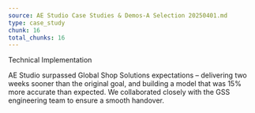 ```yaml
---
source: AE Studio Case Studies & Demos-A Selection 20250401.md
type: case_study
chunk: 16
total_chunks: 16
---
```


Technical Implementation

AE Studio surpassed Global Shop Solutions expectations – delivering two weeks sooner than the original goal, and building a model that was 15% more accurate than expected. We collaborated closely with the GSS engineering team to ensure a smooth handover.